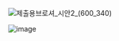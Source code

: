 ![제출용브로셔_시안2_(600_340)](https://user-images.githubusercontent.com/103277726/182505745-9a6be161-d29a-44d9-8bfc-7920d55a0c47.png)


![image](https://user-images.githubusercontent.com/87432361/182505336-4b93faf5-d4a4-4625-b217-cf82f9edd109.png)

